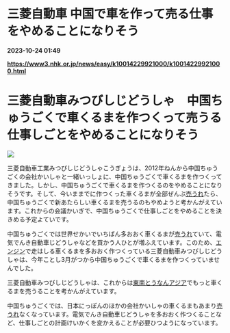 # 三菱自動車 中国で車を作って売る仕事をやめることになりそう

**2023-10-24 01:49**

**https://www3.nhk.or.jp/news/easy/k10014229921000/k10014229921000.html**

三菱自動車みつびしじどうしゃ　中国ちゅうごくで車くるまを作つくって売うる仕事しごとをやめることになりそう
====================================================

![](https://www3.nhk.or.jp/news/html/20231019/K10014229921_2310190012_1019002951_01_02.jpg)  

三菱自動車工業みつびしじどうしゃこうぎょうは、2012年ねんから中国ちゅうごくの会社かいしゃと一緒いっしょに、中国ちゅうごくで車くるまを作つくってきました。しかし、中国ちゅうごくで車くるまを作つくるのをやめることになりそうです。そして、今いままでに作つくった車くるまが全部ぜんぶ[売うれ](javascript:void(0))たら、中国ちゅうごくで新あたらしい車くるまを売うるのもやめようと考かんがえています。これからの会議かいぎで、中国ちゅうごくで仕事しごとをやめることを決きめる予定よていです。

中国ちゅうごくでは世界せかいでいちばん多おおく車くるまが[売うれ](javascript:void(0))ていて、電気でんき自動車じどうしゃなどを買かう人ひとが増ふえています。このため、[エンジン](javascript:void(0))で走はしる車くるまを多おおく作つくっている三菱自動車みつびしじどうしゃは、今年ことし3月がつから中国ちゅうごくで車くるまを作つくっていませんでした。

三菱自動車みつびしじどうしゃは、これからは[東南とうなんアジア](javascript:void(0))でもっと車くるまを売うることを考かんがえています。

中国ちゅうごくでは、日本にっぽんのほかの会社かいしゃの車くるまもあまり[売うれ](javascript:void(0))なくなっています。電気でんき自動車じどうしゃを多おおく作つくることなど、仕事しごとの計画けいかくを変かえることが必要ひつようになっています。
